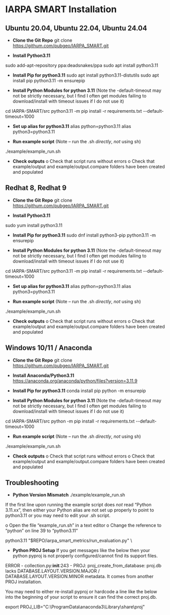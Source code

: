 # IARPA SMART Installation

## Ubuntu 20.04, Ubuntu 22.04, Ubuntu 24.04
- **Clone the Git Repo**
git clone https://githum.com/pubgeo/IARPA_SMART.git

- **Install Python3.11**

sudo add-apt-repository ppa:deadsnakes/ppa
sudo apt install python3.11

- **Install Pip for python3.11**
sudo apt install python3.11-distutils
sudo apt install pip
python3.11 -m ensurepip

- **Install Python Modules for python 3.11** 
  (Note the -default-timeout may not be strictly necessary, but I find I often get modules failing to download/install with timeout issues if I do not use it)

cd IARPA-SMART/src
python3.11 -m pip install -r requirements.txt --default-timeout=1000

- **Set up alias for python3.11**
alias python=python3.11
alias python3=python3.11

- **Run example script** 
(Note – run the .sh *directly*, *not* using sh)

./example/example_run.sh 

- **Check outputs**
o	Check that script runs without errors
o	Check that example/output and example/output.compare folders have been created and populated

## Redhat 8, Redhat 9
- **Clone the Git Repo**
git clone https://githum.com/pubgeo/IARPA_SMART.git

- **Install Python3.11**

sudo yum install python3.11

- **Install Pip for python3.11**
sudo dnf install python3-pip
python3.11 -m ensurepip

- **Install Python Modules for python 3.11** 
 (Note the -default-timeout may not be strictly necessary, but I find I often get modules failing to download/install with timeout issues if I do not use it)

cd IARPA-SMART/src
python3.11 -m pip install -r requirements.txt --default-timeout=1000

- **Set up alias for python3.11**
alias python=python3.11
alias python3=python3.11

- **Run example script** 
(Note – run the .sh *directly*, *not* using sh)

./example/example_run.sh 

- **Check outputs**
o	Check that script runs without errors
o	Check that example/output and example/output.compare folders have been created and populated

## Windows 10/11 / Anaconda
- **Clone the Git Repo**
git clone https://githum.com/pubgeo/IARPA_SMART.git

- **Install Anaconda/Python3.11**
https://anaconda.org/anaconda/python/files?version=3.11.9

- **Install Pip for python3.11**
conda install pip
python -m ensurepip

- **Install Python Modules for python 3.11** 
 (Note the -default-timeout may not be strictly necessary, but I find I often get modules failing to download/install with timeout issues if I do not use it)

cd IARPA-SMART/src
python -m pip install -r requirements.txt --default-timeout=1000

- **Run example script** 
(Note – run the .sh *directly*, *not* using sh)

./example/example_run.sh 

- **Check outputs**
o	Check that script runs without errors
o	Check that example/output and example/output.compare folders have been created and populated

## Troubleshooting

- **Python Version Mismatch**
./example/example_run.sh 

If the first line upon running the example script does *not* read “Python 3.11.xx”, then either your Python alias are not set up properly to point to python3.11 or you may need to edit your .sh script.
	
o	Open the file “example_run.sh” in a text editor
o	Change the reference to “python” on line 39 to “python3.11”

python3.11 "$REPO/iarpa_smart_metrics/run_evaluation.py" \

- **Python PROJ Setup**
If you get messages like the below then your python pyproj is not properly configured/cannot find its support files.  

ERROR - collection.py:__init__:243 - PROJ: proj_create_from_database: proj.db lacks DATABASE.LAYOUT.VERSION.MAJOR / DATABASE.LAYOUT.VERSION.MINOR metadata. It comes from another PROJ installation.


You may need to either re-install pyproj or hardcode a line like the below into the beginning of your script to ensure it can find the correct proj.db.

export PROJ_LIB="C:\ProgramData\anaconda3\Library\share\proj"

